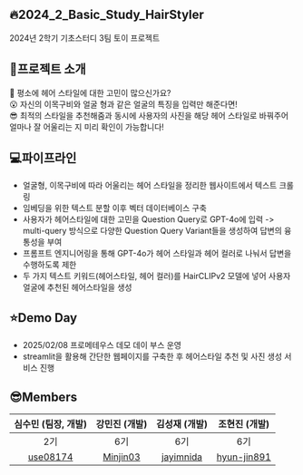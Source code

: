 ## 🔥2024_2_Basic_Study_HairStyler
2024년 2학기 기초스터디 3팀 토이 프로젝트

## 🤔프로젝트 소개
🥺 평소에 헤어 스타일에 대한 고민이 많으신가요?<br>
😮 자신의 이목구비와 얼굴 형과 같은 얼굴의 특징을 입력만 해준다면!<br>
😎 최적의 스타일을 추천해줌과 동시에 사용자의 사진을 해당 헤어 스타일로 바꿔주어 얼마나 잘 어울리는 지 미리 확인이 가능합니다!<br>

## 💻파이프라인
* 얼굴형, 이목구비에 따라 어울리는 헤어 스타일을 정리한 웹사이트에서 텍스트 크롤링
* 임베딩을 위한 텍스트 분할 이후 벡터 데이터베이스 구축
* 사용자가 헤어스타일에 대한 고민을 Question Query로 GPT-4o에 입력 -> multi-query 방식으로 다양한 Question Query Variant들을 생성하여 답변의 융통성을 부여
* 프롬프트 엔지니어링을 통해 GPT-4o가 헤어 스타일과 헤어 컬러로 나눠서 답변을 수행하도록 제한
* 두 가지 텍스트 키워드(헤어스타일, 헤어 컬러)를 HairCLIPv2 모델에 넣어 사용자 얼굴에 추천된 헤어스타일을 생성

## ⭐Demo Day
* 2025/02/08 프로메테우스 데모 데이 부스 운영
* streamlit을 활용해 간단한 웹페이지를 구축한 후 헤어스타일 추천 및 사진 생성 서비스 진행


## 😎Members
| 심수민 (팀장, 개발)      | 강민진 (개발)     | 김성재 (개발)     | 조현진 (개발)  |
|:-----------------:|:----------------:|:-----------------:|:--------------------:|
| 2기      | 6기 | 6기 | 6기 |
| [use08174](https://github.com/use08174)        |  [Minjin03]((https://github.com/Minjin03))  |  [jayimnida](https://github.com/jayimnida)   |  [hyun-jin891](https://github.com/hyun-jin891)|



